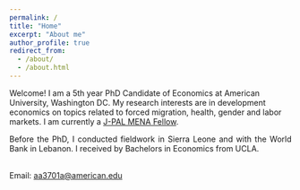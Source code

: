 ```yaml
---
permalink: /
title: "Home"
excerpt: "About me"
author_profile: true
redirect_from: 
  - /about/
  - /about.html
---
```


Welcome! I am a 5th year PhD Candidate of Economics at American University, Washington DC. My research interests are in development economics on topics related to forced migration, health, gender and labor markets. 
I am currently a [J-PAL MENA Fellow](https://www.povertyactionlab.org/updates/advancing-impact-j-pal-mena-welcomes-second-cohort-mena-scholars-fellowship-program).

<div align="justify">
Before the PhD, I conducted fieldwork in Sierra Leone and with the World Bank in Lebanon. I received by Bachelors in Economics from UCLA.
</div>
<br> 

Email: [aa3701a@american.edu](mailto:aa3701a@american.edu?subject=Test)
